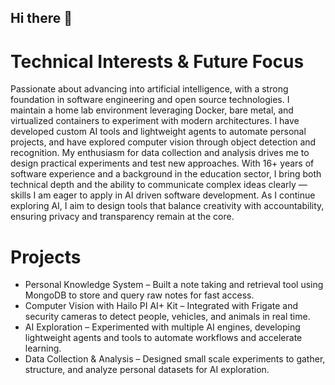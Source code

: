 ## Hi there 👋

# Technical Interests & Future Focus
Passionate about advancing into artificial intelligence, with a strong foundation in software engineering and open source technologies. I maintain a home lab environment leveraging Docker, bare metal, and virtualized containers to experiment with modern architectures. I have developed custom AI tools and lightweight agents to automate personal projects, and have explored computer vision through object detection and recognition. My enthusiasm for data collection and analysis drives me to design practical experiments and test new approaches. With 16+ years of software experience and a background in the education sector, I bring both technical depth and the ability to communicate complex ideas clearly — skills I am eager to apply in AI driven software development. As I continue exploring AI, I aim to design tools that balance creativity with accountability, ensuring privacy and transparency remain at the core.

# Projects
*	Personal Knowledge System – Built a note taking and retrieval tool using MongoDB to store and query raw notes for fast access.
*	Computer Vision with Hailo PI AI+ Kit – Integrated with Frigate and security cameras to detect people, vehicles, and animals in real time.
*	AI Exploration – Experimented with multiple AI engines, developing lightweight agents and tools to automate workflows and accelerate learning.
*	Data Collection & Analysis – Designed small scale experiments to gather, structure, and analyze personal datasets for AI exploration.

<!--
**LabNotesAI/LabNotesAI** is a ✨ _special_ ✨ repository because its `README.md` (this file) appears on your GitHub profile.

Here are some ideas to get you started:

- 🔭 I’m currently working on ...
- 🌱 I’m currently learning ...
- 👯 I’m looking to collaborate on ...
- 🤔 I’m looking for help with ...
- 💬 Ask me about ...
- 📫 How to reach me: ...
- 😄 Pronouns: ...
- ⚡ Fun fact: ...
-->
